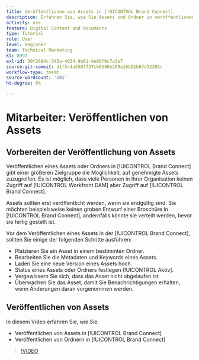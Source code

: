 ```yaml
---
title: Veröffentlichen von Assets in [!UICONTROL Brand Connect]
description: Erfahren Sie, wie Sie Assets und Ordner in veröffentlichen [!UICONTROL Brand Connect] in [!UICONTROL Workfront DAM].
activity: use
feature: Digital Content and Documents
type: Tutorial
role: User
level: Beginner
team: Technical Marketing
kt: 8997
exl-id: 30f2684c-345a-4834-9e61-4e65f0c7a3e7
source-git-commit: d1f5c4a558f737cb8188e209a16b91b67d32285c
workflow-type: tm+mt
source-wordcount: '181'
ht-degree: 0%

---
```


# Mitarbeiter: Veröffentlichen von Assets

## Vorbereiten der Veröffentlichung von Assets

Veröffentlichen eines Assets oder Ordners in [!UICONTROL Brand Connect] gibt einer größeren Zielgruppe die Möglichkeit, auf genehmigte Assets zuzugreifen. Es ist möglich, dass viele Personen in Ihrer Organisation keinen Zugriff auf [!UICONTROL Workfront DAM] aber Zugriff auf [!UICONTROL Brand Connect].

Assets sollten erst veröffentlicht werden, wenn sie endgültig sind. Sie möchten beispielsweise keinen groben Entwurf einer Broschüre in [!UICONTROL Brand Connect], andernfalls könnte sie verteilt werden, bevor sie fertig gestellt ist.

Vor dem Veröffentlichen eines Assets in der [!UICONTROL Brand Connect], sollten Sie einige der folgenden Schritte ausführen:

* Platzieren Sie ein Asset in einem bestimmten Ordner.
* Bearbeiten Sie die Metadaten und Keywords eines Assets.
* Laden Sie eine neue Version eines Assets hoch.
* Status eines Assets oder Ordners festlegen [!UICONTROL Aktiv].
* Vergewissern Sie sich, dass das Asset nicht abgelaufen ist.
* Überwachen Sie das Asset, damit Sie Benachrichtigungen erhalten, wenn Änderungen daran vorgenommen werden.

## Veröffentlichen von Assets

In diesem Video erfahren Sie, wie Sie:

* Veröffentlichen von Assets in [!UICONTROL Brand Connect]
* Veröffentlichen von Ordnern in [!UICONTROL Brand Connect]

>[!VIDEO](https://video.tv.adobe.com/v/335257/?quality=12)
